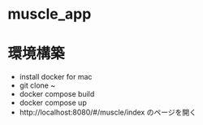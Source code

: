 # muscle_app

# 環境構築
- install docker for mac
- git clone ~ 
- docker compose build
- docker compose up
- http://localhost:8080/#/muscle/index のページを開く
